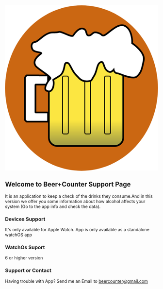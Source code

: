 
![AppLogo](AppIcon@3x.png)

## Welcome to Beer+Counter Support Page

It is an application to keep a check of the drinks they consume.And in this version we offer you some information about how alcohol affects your system (Go to the app info and check the data).

### Devices Support

It's only available for Apple Watch. App is only available as a standalone watchOS app

### WatchOs Suport 

6 or higher version


### Support or Contact

Having trouble with App? Send me an Email to beercounter@gmail.com
